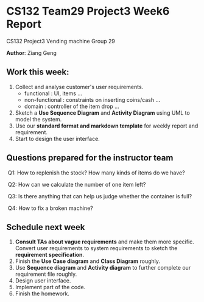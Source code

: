 # CS132 Team29 Project3 Week6 Report

CS132 Project3 Vending machine Group 29

**Author**: Ziang Geng

## Work this week:

1. Collect and analyse customer's user requirements.
   - functional : UI, items ...
   - non-functional : constraints on inserting coins/cash ...
   - domain : controller of the item drop ...
2. Sketch a **Use Sequence Diagram** and **Activity Diagram** using UML to model the system.
3. Use our **standard format and markdown template** for weekly report and requirement.
4. Start to design the user interface.

## Questions prepared for the instructor team

​	Q1: How to replenish the stock? How many kinds of items do we have?

​	Q2: How can we calculate the number of one item left?

​	Q3: Is there anything that can help us judge whether the container is full?

​	Q4: How to fix a broken machine?

## Schedule next week

1. **Consult TAs about vague requirements** and make them more specific. Convert user requirements to system requirements to sketch the **requirement specification**.
2. Finish the **Use Case diagram** and **Class Diagram** roughly.
3. Use **Sequence diagram** and **Activity diagram** to further complete our requirement file roughly.
4. Design user interface.
5. Implement part of the code.
6. Finish the homework.